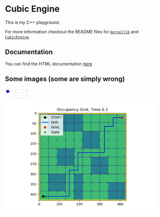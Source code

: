 # Cubic Engine

This is my C++ playground.

For more information checkout the README files for <a href="https://github.com/pockerman/compute_engine/tree/master/kernel">```kernellib```</a>
and <a href="https://github.com/pockerman/compute_engine/tree/master/cubic_engine#machine_learning">```CubicEngine```</a>.

## Documentation

You can find the HTML documentation <a href="https://pockerman.github.io/cubic_engine_doc/">here</a>

## Some images (some are simply wrong)

<img src="images/squeare_transport.gif"
     alt="Square transport view 3D"
     style="float: left; margin-right: 10px; width: 20px;" />

<img src="images/ekf.gif"
     alt="Extended Kalman Filter"
     style="float: left; margin-right: 10px; width: 50px;" />


<img src="images/path_following.gif"
     alt="Carrot Patth Following"
     style="float: left; margin-right: 10px; width: 500px;" />

